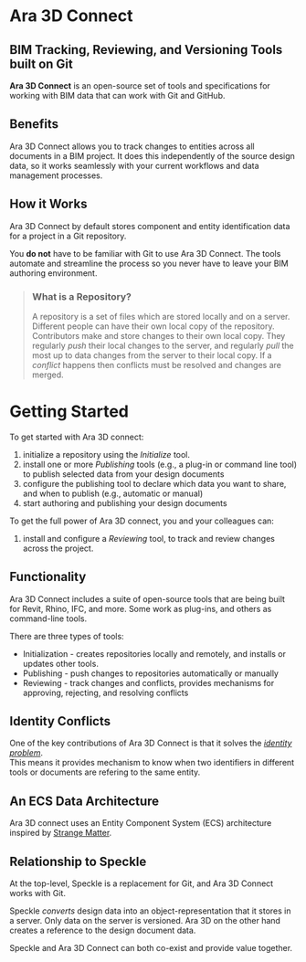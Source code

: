 # Ara 3D Connect 

## BIM Tracking, Reviewing, and Versioning Tools built on Git 

**Ara 3D Connect** is an open-source set of tools and specifications for working with BIM data that can work with Git and GitHub.

## Benefits

Ara 3D Connect allows you to track changes to entities across all documents in a BIM project. It does this independently of the
source design data, so it works seamlessly with your current workflows and data management processes. 

## How it Works

Ara 3D Connect by default stores component and entity identification data for a project in a Git repository. 

You **do not** have to be familiar with Git to use Ara 3D Connect. The tools automate and streamline the process so 
you never have to leave your BIM authoring environment.  

> ### What is a Repository?
> 
> A repository is a set of files which are stored locally and on a server.
> Different people can have their own local copy of the repository.
> Contributors make and store changes to their own local copy.
> They regularly _push_ their local changes to the server, and
> regularly _pull_ the most up to data changes from the server to their local copy.
> If a _conflict_ happens then conflicts must be resolved and changes are merged.

# Getting Started

To get started with Ara 3D connect: 

1. initialize a repository using the _Initialize_ tool.    
1. install one or more _Publishing_ tools (e.g., a plug-in or command line tool) to publish selected data from your design documents
1. configure the publishing tool to declare which data you want to share, and when to publish (e.g., automatic or manual) 
1. start authoring and publishing your design documents

To get the full power of Ara 3D connect, you and your colleagues can:

1. install and configure a _Reviewing_ tool, to track and review changes across the project.

## Functionality  

Ara 3D Connect includes a suite of open-source tools that are being built for Revit, Rhino, IFC, and more. 
Some work as plug-ins, and others as command-line tools.

There are three types of tools:

* Initialization - creates repositories locally and remotely, and installs or updates other tools.
* Publishing - push changes to repositories automatically or manually 
* Reviewing - track changes and conflicts, provides mechanisms for approving, rejecting, and resolving conflicts 

## Identity Conflicts 

One of the key contributions of Ara 3D Connect is that it solves the [_identity problem_](https://github.com/ara3d/aec-hackathon-identity).  
This means it provides mechanism to know when two identifiers in different tools or documents are refering to the same entity. 

## An ECS Data Architecture

Ara 3D connect uses an Entity Component System (ECS) architecture inspired by [Strange Matter](https://github.com/gschleusner1972/strange_matter).  

## Relationship to Speckle 

At the top-level, Speckle is a replacement for Git, and Ara 3D Connect works with Git. 

Speckle _converts_ design data into an object-representation that it stores in a server. Only data on the server is versioned. Ara 3D on the other
hand creates a reference to the design document data.      

Speckle and Ara 3D Connect can both co-exist and provide value together. 
